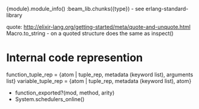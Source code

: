 {module}.module_info()
:beam_lib.chunks({type}) - see erlang-standard-library

quote: http://elixir-lang.org/getting-started/meta/quote-and-unquote.html
Macro.to_string - on a quoted structure does the same as inspect()

# Internal code represention

function_tuple_rep = {atom | tuple_rep, metadata (keyword list), arguments list}
variable_tuple_rep = {atom | tuple_rep, metadata (keyword list), atom}

* function_exported?(mod, method, arity)
* System.schedulers_online() 
